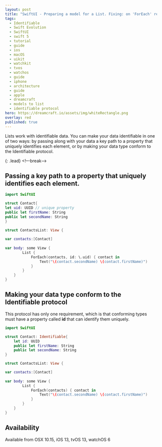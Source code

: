 ```yaml
---
layout: post
title: "SwiftUI - Preparing a model for a List. Fixing: on 'ForEach' requires that 'YourModel' conform to 'Identifiable'"
tags:
  - Identifiable
  - Swift Evolution
  - SwiftUI
  - swift 5
  - tutorial
  - guide
  - ios
  - macOS
  - uikit
  - watchkit
  - tvos
  - watchos
  - guide
  - iphone
  - architecture
  - guide
  - apple
  - dreamcraft
  - models to list
  - identifiable protocol
hero: https://dreamcraft.io/assets/img/whiteRectangle.png
overlay: red
published: true
---
```


Lists work with identifiable data. You can make your data identifiable in one of two ways: by passing along with your data a key path to a property that uniquely identifies each element, or by making your data type conform to the Identifiable protocol.

{: .lead}
<!–-break-–>

## Passing a key path to a property that uniquely identifies each element.

```swift
import SwiftUI

struct Contact{
let uid: UUID // unique property
public let firstName: String
public let secondName: String
}

struct ContactsList: View {
    
var contacts:[Contact]
    
var body: some View {
        List {
            ForEach(contacts, id: \.uid) { contact in
                Text("\(contact.secondName) \(contact.firstName)")
            }
        }
    }
}
```


## Making your data type conform to the Identifiable protocol

This protocol has only one requirement, which is that conforming types must have a property called **id** that can identify them uniquely.

```swift
import SwiftUI

struct Contact: Identifiable{    
    let id: UUID
    public let firstName: String
    public let secondName: String
}

struct ContactsList: View {

var contacts:[Contact]
    
var body: some View {
        List {
            ForEach(contacts) { contact in
                Text("\(contact.secondName) \(contact.firstName)")
            }
        }
    }
}
```



##  Availability  

Available from OSX 10.15, iOS 13, tvOS 13, watchOS 6

